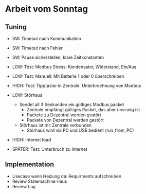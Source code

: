 # Arbeit vom Sonntag

## Tuning

* SW: Timeout nach Kommunikation
* SW: Timeout nach Fehler

* SW: Pause sicherstellen, klare Zeitkonstanten


* LOW: Test: Modbus Stress: Kondensator, Widerstand, Ein/Aus
* LOW: Test: Manuell: Mit Batterie 1 oder 0 überschreiben
* HIGH: Test: Tipptaster in Zentrale: Unterbrechnung von Modbus
* LOW: Störhaus
  * Sendet all 3 Senkunden ein gültiges Modbus packet
    * Zentrale empfängt gültiges Packet, das aber unsinnig ist
    * Packete zu Dezentral werden gestört
    * Packete von Dezentral werden gestört
  * Störhaus ist mit Zentrale verbunden
    * Störhaus wird via PC und USB bedient (run_from_PC)

* HIGH: Internet load
* SPÄTER: Test: Unterbruch zu Internet


## Implementation

* Usecase wenn Heizung da: Requirments aufschreiben
* Review Statemachine Haus
* Review Log
